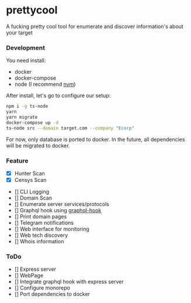 # prettycool

A fucking pretty cool tool for enumerate and discover information's about your target

### Development

You need install:

- docker
- docker-compose
- node (I recommend [nvm](https://github.com/nvm-sh/nvm))

After install, let's go to configure our setup:

```bash
npm i -g ts-node
yarn
yarn migrate
docker-compose up -d
ts-node src --domain target.com --company "Ecorp"
```

For now, only database is ported to docker. In the future, all dependencies will be migrated to docker.

### Feature

- [x] Hunter Scan
- [x] Censys Scan
- [] CLI Logging
- [] Domain Scan
- [] Enumerate server services/protocols
- [] Graphql hook using [graphql-hook](https://github.com/g4rcez/graphql-hook)
- [] Print domain pages
- [] Telegram notifications
- [] Web interface for monitoring
- [] Web tech discovery
- [] Whois information


### ToDo

- [] Express server
- [] WebPage
- [] Integrate graphql hook with express server
- [] Configure monorepo 
- [] Port dependencies to docker